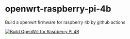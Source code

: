 # openwrt-raspberry-pi-4b
Build a openwrt firmware for raspberry 4b by github actions

[![Build OpenWrt for Raspberry Pi 4B](https://github.com/wangyucode/openwrt-raspberry-pi-4b/actions/workflows/build-openwrt.yml/badge.svg)](https://github.com/wangyucode/openwrt-raspberry-pi-4b/actions/workflows/build-openwrt.yml)
